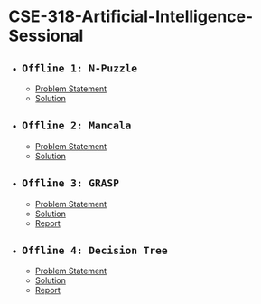 # CSE-318-Artificial-Intelligence-Sessional

 - ## **`Offline 1: N-Puzzle`**
  
   - [Problem Statement](Offline-1-N-Puzzle/Spec/Assignment1_N_puzzle.pdf)
   - [Solution](Offline-1-N-Puzzle/1905066.cpp)

 - ## **`Offline 2: Mancala`**
  
   - [Problem Statement](Offline-2-Mancala/Spec/Assignment-2-Adversarial-Search.pdf)
   - [Solution](Offline-2-Mancala/)
  
 - ## **`Offline 3: GRASP`**
  
   - [Problem Statement](Offline-3-GRASP/Spec/Problem%20Specification.pdf)
   - [Solution](Offline-3-GRASP/1905066.cpp)
   - [Report](Offline-3-GRASP/Report/1905066_Report.pdf)

 - ## **`Offline 4: Decision Tree`**

   - [Problem Statement](Offline-4-Decision-Tree/Spec/CSE318_%20Assignment%204.pdf)
   - [Solution](Offline-4-Decision-Tree/1905066.cpp)
   - [Report](Offline-4-Decision-Tree/Report.pdf)
